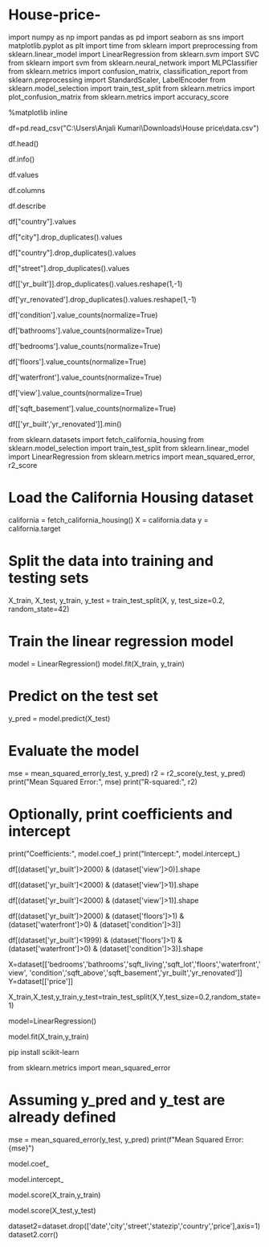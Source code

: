 # House-price-
import numpy as np
import pandas as pd
import seaborn as sns
import matplotlib.pyplot as plt
import time
from sklearn import preprocessing
from sklearn.linear_model import LinearRegression
from sklearn.svm import SVC
from sklearn import svm
from sklearn.neural_network import MLPClassifier
from sklearn.metrics import confusion_matrix, classification_report
from sklearn.preprocessing import StandardScaler, LabelEncoder
from sklearn.model_selection import train_test_split
from sklearn.metrics import plot_confusion_matrix
from sklearn.metrics import accuracy_score

%matplotlib inline

df=pd.read_csv("C:\\Users\\Anjali Kumari\\Downloads\\House price\\data.csv")

df.head()

df.info()

df.values

df.columns

df.describe

df["country"].values

df["city"].drop_duplicates().values

df["country"].drop_duplicates().values

df["street"].drop_duplicates().values

df[['yr_built']].drop_duplicates().values.reshape(1,-1)

df['yr_renovated'].drop_duplicates().values.reshape(1,-1)

df['condition'].value_counts(normalize=True)

df['bathrooms'].value_counts(normalize=True)

df['bedrooms'].value_counts(normalize=True)

df['floors'].value_counts(normalize=True)

df['waterfront'].value_counts(normalize=True)


df['view'].value_counts(normalize=True)

df['sqft_basement'].value_counts(normalize=True)

df[['yr_built','yr_renovated']].min()

from sklearn.datasets import fetch_california_housing
from sklearn.model_selection import train_test_split
from sklearn.linear_model import LinearRegression
from sklearn.metrics import mean_squared_error, r2_score

# Load the California Housing dataset
california = fetch_california_housing()
X = california.data
y = california.target

# Split the data into training and testing sets
X_train, X_test, y_train, y_test = train_test_split(X, y, test_size=0.2, random_state=42)

# Train the linear regression model
model = LinearRegression()
model.fit(X_train, y_train)

# Predict on the test set
y_pred = model.predict(X_test)

# Evaluate the model
mse = mean_squared_error(y_test, y_pred)
r2 = r2_score(y_test, y_pred)
print("Mean Squared Error:", mse)
print("R-squared:", r2)

# Optionally, print coefficients and intercept
print("Coefficients:", model.coef_)
print("Intercept:", model.intercept_)


df[(dataset['yr_built']>2000) & (dataset['view']>0)].shape

df[(dataset['yr_built']<2000) & (dataset['view']>1)].shape

df[(dataset['yr_built']<2000) & (dataset['view']>1)].shape

df[(dataset['yr_built']>2000) & (dataset['floors']>1) & (dataset['waterfront']>0) & (dataset['condition']>3)]

df[(dataset['yr_built']<1999) & (dataset['floors']>1) & (dataset['waterfront']>0) & (dataset['condition']>3)].shape

X=dataset[['bedrooms','bathrooms','sqft_living','sqft_lot','floors','waterfront','view',
           'condition','sqft_above','sqft_basement','yr_built','yr_renovated']]
Y=dataset[['price']]

X_train,X_test,y_train,y_test=train_test_split(X,Y,test_size=0.2,random_state=1)

model=LinearRegression()

model.fit(X_train,y_train)

pip install scikit-learn

from sklearn.metrics import mean_squared_error

# Assuming y_pred and y_test are already defined
mse = mean_squared_error(y_test, y_pred)
print(f"Mean Squared Error: {mse}")


model.coef_

model.intercept_

model.score(X_train,y_train)

model.score(X_test,y_test)

dataset2=dataset.drop(['date','city','street','statezip','country','price'],axis=1)
dataset2.corr()

